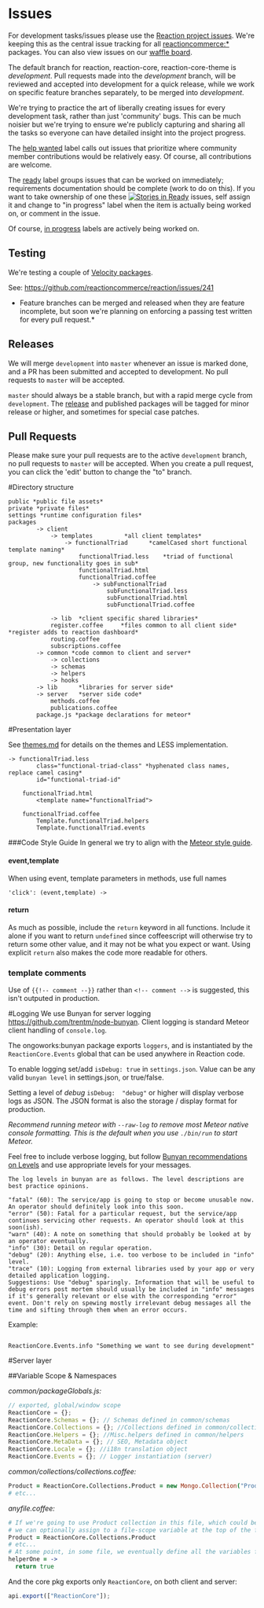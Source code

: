 # Issues
For development tasks/issues please use the [Reaction project issues](https://github.com/ongoworks/reaction/issues?state=open). We're keeping this as the central issue tracking for all [reactioncommerce:*](https://github.com/reactioncommerce/) packages. You can also view issues on our [waffle board](https://waffle.io/reactioncommerce/reaction).

The default branch for reaction, reaction-core, reaction-core-theme is *development*. Pull requests made into the *development* branch, will be reviewed and accepted into development for a quick release, while we work on specific feature branches separately, to be merged into *development*.

We're trying to practice the art of liberally creating issues for every development task, rather than just 'community' bugs. This can be much noisier but we're trying to ensure we're publicly capturing and sharing all the tasks so everyone can have detailed insight into the project progress.

The [help wanted](https://github.com/reactioncommerce/reaction/labels/help%20wanted) label calls out issues that prioritize where community member contributions would be relatively easy. Of course, all contributions are welcome.

The [ready](https://github.com/reactioncommerce/reaction/labels/ready) label groups issues that can be worked on immediately; requirements documentation should be complete (work to do on this). If you want to take ownership of one these [![Stories in Ready](https://badge.waffle.io/reactioncommerce/reaction.svg?label=ready&title=Ready)](http://waffle.io/reactioncommerce/reaction) issues, self assign it and change to "in progress" label when the item is actually being worked on, or comment in the issue.

Of course, [in progress](https://github.com/reactioncommerce/reaction/labels/in%20progress) labels are actively being worked on.

## Testing
We're testing a couple of [Velocity packages](http://velocity.meteor.com/).

See: https://github.com/reactioncommerce/reaction/issues/241

* Feature branches can be merged and released when they are feature incomplete, but soon we're planning on enforcing a passing test written for every pull request.*


## Releases
We will merge `development` into `master` whenever an issue is marked done, and a PR has been submitted and accepted to development. No pull requests to `master` will be accepted.

`master` should always be a stable branch, but with a rapid merge cycle from `development`.  The [release](https://github.com/reactioncommerce/reaction/releases) and published packages will be tagged for minor release or higher, and sometimes for special case patches.

## Pull Requests
Please make sure your pull requests are to the active `development` branch, no pull requests to `master` will be accepted. When you create a pull request, you can click the 'edit' button to change the "to" branch.

#Directory structure

	public *public file assets*
	private *private files*
	settings *runtime configuration files*
	packages
			-> client
				-> templates		 *all client templates*
					-> functionalTriad		*camelCased short functional template naming*
						functionalTriad.less	*triad of functional group, new functionality goes in sub*
						functionalTriad.html
						functionalTriad.coffee
							-> subFunctionalTriad
								subFunctionalTriad.less
								subFunctionalTriad.html
								subFunctionalTriad.coffee

				-> lib  *client specific shared libraries*
				register.coffee 	*files common to all client side* *register adds to reaction dashboard*
				routing.coffee
				subscriptions.coffee
			-> common *code common to client and server*
				-> collections
				-> schemas
				-> helpers
				-> hooks
			-> lib 		*libraries for server side*
			-> server	*server side code*
				methods.coffee
				publications.coffee
			package.js *package declarations for meteor*


#Presentation layer

See [themes.md](themes.md) for details on the themes and LESS implementation.

	-> functionalTriad.less
			class="functional-triad-class" *hyphenated class names, replace camel casing*
			id="functional-triad-id"

		functionalTriad.html
			<template name="functionalTriad">

		functionalTriad.coffee
			Template.functionalTriad.helpers
			Template.functionalTriad.events

###Code Style Guide
In general we try to align with the [Meteor style guide](https://github.com/meteor/meteor/wiki/Meteor-Style-Guide).

#### event,template
When using event, template parameters in methods, use full names

	'click': (event,template) ->

#### return
As much as possible, include the `return` keyword in all functions. Include it alone if you want to return `undefined` since coffeescript will otherwise try to return some other value, and it may not be what you expect or want. Using explicit `return` also makes the code more readable for others.

### template comments
Use of `{{!-- comment --}}` rather than `<!-- comment -->` is suggested, this isn't outputed in production.

#Logging
We use Bunyan for server logging https://github.com/trentm/node-bunyan. Client logging is standard Meteor client handling of `console.log`.

The ongoworks:bunyan package exports `loggers`, and is instantiated by the `ReactionCore.Events` global that can be used anywhere in Reaction code.

To enable logging set/add `isDebug: true` in `settings.json`.  Value can be any valid `bunyan level` in settings.json, or true/false.

Setting a level of *debug*  `isDebug:  "debug"` or higher will display verbose logs as JSON. The JSON format is also the storage / display format for production.

*Recommend running meteor with `--raw-log` to remove most Meteor native console formatting. This is the default when you use `./bin/run` to start Meteor.*

Feel free to include verbose logging, but follow [Bunyan recommendations on Levels](https://github.com/trentm/node-bunyan#levels) and use appropriate levels for your messages.


```
The log levels in bunyan are as follows. The level descriptions are best practice opinions.

"fatal" (60): The service/app is going to stop or become unusable now. An operator should definitely look into this soon.
"error" (50): Fatal for a particular request, but the service/app continues servicing other requests. An operator should look at this soon(ish).
"warn" (40): A note on something that should probably be looked at by an operator eventually.
"info" (30): Detail on regular operation.
"debug" (20): Anything else, i.e. too verbose to be included in "info" level.
"trace" (10): Logging from external libraries used by your app or very detailed application logging.
Suggestions: Use "debug" sparingly. Information that will be useful to debug errors post mortem should usually be included in "info" messages if it's generally relevant or else with the corresponding "error" event. Don't rely on spewing mostly irrelevant debug messages all the time and sifting through them when an error occurs.
```

Example:
```

ReactionCore.Events.info "Something we want to see during development"

```



#Server layer

##Variable Scope & Namespaces

*common/packageGlobals.js:*

```js
// exported, global/window scope
ReactionCore = {};
ReactionCore.Schemas = {}; // Schemas defined in common/schemas
ReactionCore.Collections = {}; //Collections defined in common/collections
ReactionCore.Helpers = {}; //Misc.helpers defined in common/helpers
ReactionCore.MetaData = {}; // SEO, Metadata object
ReactionCore.Locale = {}; //i18n translation object
ReactionCore.Events = {}; // Logger instantiation (server)
```

*common/collections/collections.coffee:*

```coffee
Product = ReactionCore.Collections.Product = new Mongo.Collection("Product")
# etc...
```

*anyfile.coffee:*

```coffee
# If we're going to use Product collection in this file, which could be in core or in an add-on pkg,
# we can optionally assign to a file-scope variable at the top of the file to keep our code short.
Product = ReactionCore.Collections.Product
# etc...
# At some point, in some file, we eventually define all the variables from packageGlobals.js
helperOne = ->
  return true
```

And the core pkg exports only `ReactionCore`, on both client and server:

```js
api.export(["ReactionCore"]);
```

